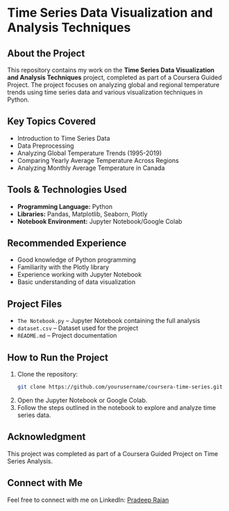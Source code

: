 # Time Series Data Visualization and Analysis Techniques

## About the Project
This repository contains my work on the **Time Series Data Visualization and Analysis Techniques** project, completed as part of a Coursera Guided Project. The project focuses on analyzing global and regional temperature trends using time series data and various visualization techniques in Python.

## Key Topics Covered
- Introduction to Time Series Data
- Data Preprocessing
- Analyzing Global Temperature Trends (1995-2019)
- Comparing Yearly Average Temperature Across Regions
- Analyzing Monthly Average Temperature in Canada

## Tools & Technologies Used
- **Programming Language:** Python
- **Libraries:** Pandas, Matplotlib, Seaborn, Plotly
- **Notebook Environment:** Jupyter Notebook/Google Colab

## Recommended Experience
- Good knowledge of Python programming
- Familiarity with the Plotly library
- Experience working with Jupyter Notebook
- Basic understanding of data visualization

## Project Files
- `The Notebook.py` – Jupyter Notebook containing the full analysis
- `dataset.csv` – Dataset used for the project
- `README.md` – Project documentation

## How to Run the Project
1. Clone the repository:
   ```sh
   git clone https://github.com/yourusername/coursera-time-series.git
   ```
2. Open the Jupyter Notebook or Google Colab.
3. Follow the steps outlined in the notebook to explore and analyze time series data.

## Acknowledgment
This project was completed as part of a Coursera Guided Project on Time Series Analysis.

## Connect with Me
Feel free to connect with me on LinkedIn: [Pradeep Rajan](https://www.linkedin.com/in/pradeeprajans)
